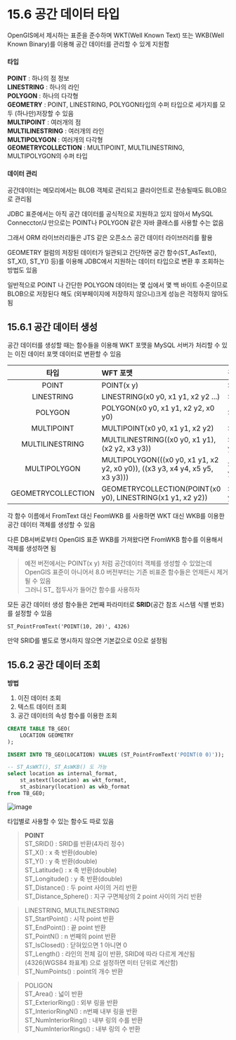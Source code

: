 # 15.6 공간 데이터 타입

OpenGIS에서 제시하는 표준을 준수하며 WKT(Well Known Text) 또는 WKB(Well Known Binary)를 이용해 공간 데이터를 관리할 수 있게 지원함


#### 타입
**POINT** : 하나의 점 정보<br>
**LINESTRING** : 하나의 라인<br>
**POLYGON** : 하나의 다각형<br>
**GEOMETRY** : POINT, LINESTRING, POLYGON타입의 수퍼 타입으로 세가지를 모두 (하나만)저장할 수 있음<br>
**MULTIPOINT** : 여러개의 점<br>
**MULTILINESTRING** : 여러개의 라인<br>
**MULTIPOLYGON** : 여러개의 다각형<br>
**GEOMETRYCOLLECTION** : MULTIPOINT, MULTILINESTRING, MULTIPOLYGON의 수퍼 타입<br>

#### 데이터 관리

공간데이터는 메모리에서는 BLOB 객체로 관리되고 클라이언트로 전송될때도 BLOB으로 관리됨

JDBC 표준에서는 아직 공간 데이터를 공식적으로 지원하고 있지 않아서 MySQL Connecctor/J 만으로는 POINT나 POLYGON 같은 자바 클래스를 사용할 수는 없음

그래서 ORM 라이브러리들은 JTS 같은 오픈소스 공간 데이터 라이브러리를 활용

GEOMETRY 컬럼의 저장된 데이터가 일관되고 간단하면 공간 함수(ST_AsText(), ST_X(), ST_Y() 등)를 이용해 JDBC에서 지원하는 데이터 타입으로 변환 후 조회하는 방법도 있음

일반적으로 POINT 나 간단한 POLYGON 데이터는 몇 십에서 몇 백 바이트 수준이므로 BLOB으로 저장된다 해도 (외부페이지에 저장하지 않으니)크게 성능은 걱정하지 않아도 됨

## 15.6.1 공간 데이터 생성

공간 데이터를 생성할 때는 함수들을 이용해 WKT 포맷을 MySQL 서버가 처리할 수 있는 이진 데이터 포맷 데이터로 변환할 수 있음

| 타입 | WFT 포맷 | 객체 생성 | 
| :---: | :--- | :--- |
| POINT | POINT(x y) | ST_PointFromText('POINT(x y)') |
| LINESTRING | LINESTRING(x0 y0, x1 y1, x2 y2 ...) | ST_LineStringFromText('LINESTRING(x0 y0, x1 y1, x2 y2 ...)') |
| POLYGON | POLYGON(x0 y0, x1 y1, x2 y2, x0 y0) | ST_PolygonFromText('POLYGON(x0 y0, x1 y1, x2 y2, x0 y0)') |
| MULTIPOINT | MULTIPOINT(x0 y0, x1 y1, x2 y2) | ST_MultiPointFromText('MULTIPOINT(x0 y0, x1 y1, x2 y2)') |
| MULTILINESTRING | MULTILINESTRING((x0 y0, x1 y1), (x2 y2, x3 y3)) | ST_MultiLineStringFromText('MULTILINESTRING((x0 y0, x1 y1), (x2 y2, x3 y3))') |
| MULTIPOLYGON | MULTIPOLYGON(((x0 y0, x1 y1, x2 y2, x0 y0)), ((x3 y3, x4 y4, x5 y5, x3 y3))) | ST_MultiPolygonFromText('MULTIPOLYGON(((x0 y0, x1 y1, x2 y2, x0 y0)), ((x3 y3, x4 y4, x5 y5, x3 y3)))') |
| GEOMETRYCOLLECTION | GEOMETRYCOLLECTION(POINT(x0 y0), LINESTRING(x1 y1, x2 y2)) | ST_GeometryCollectionFromText('GEOMETRYCOLLECTION(POINT(x0 y0), LINESTRING(x1 y1, x2 y2))') |


각 함수 이름에서 FromText 대신 FeomWKB 를 사용하면 WKT 대신 WKB를 이용한 공간 데이터 객체를 생성할 수 있음

다른 DB서버로부터 OpenGIS 표준 WKB를 가져왔다면 FromWKB 함수를 이용해서 객체를 생성하면 됨

> 예전 버전에서는 POINT(x y) 처럼 공간데이터 객체를 생성할 수 있었는데<br>
> OpenGIS 표준이 아니어서 8.0 버전부터는 기존 비표준 함수들은 언제든시 제거될 수 있음<br>
> 그러니 ST_ 접두사가 들어간 함수를 사용하자

모든 공간 데이터 생성 함수들은 2번째 파라미터로 **SRID**(공간 참조 시스템 식별 번호)를 설정할 수 있음

``ST_PointFromText('POINT(10, 20)', 4326)``

만약 SRID를 별도로 명시하지 않으면 기본값으로 0으로 설정됨

## 15.6.2 공간 데이터 조회

**방법**
1. 이진 데이터 조회
2. 텍스트 데이터 조회
3. 공간 데이터의 속성 함수를 이용한 조회

```sql
CREATE TABLE TB_GEO(
	LOCATION GEOMETRY
);

INSERT INTO TB_GEO(LOCATION) VALUES (ST_PointFromText('POINT(0 0)'));

-- ST_AsWKT(), ST_AsWKB() 도 가능
select location as internal_format,
	st_astext(location) as wkt_format,
    st_asbinary(location) as wkb_format
from TB_GEO;
```
![image](https://github.com/RealMySQL-Study/REAL_MYSQL_STUDY/assets/92290312/69088d82-f5ad-44a8-a56c-f1c7d25d8782)


타입별로 사용할 수 있는 함수도 따로 있음

> **POINT**<br>
> ST_SRID() : SRID를 반환(4자리 정수)<br>
> ST_X() : x 축 반환(double)<br>
> ST_Y() : y 축 반환(double)<br>
> ST_Latitude() : x 축 반환(double)<br>
> ST_Longitude() : y 축 반환(double)<br>
> ST_Distance() : 두 point 사이의 거리 반환<br>
> ST_Distance_Sphere() : 지구 구면체상의 2 point 사이의 거리 반환


> LINESTRING, MULTILINESTRING<br>
> ST_StartPoint() : 시작 point 반환<br>
> ST_EndPoint() : 끝 point 반환<br>
> ST_PointN() : n 번째의 point 반환<br>
> ST_IsClosed() : 닫혀있으면 1 아니면 0<br>
> ST_Length() : 라인의 전체 길이 반환, SRID에 따라 다르게 계산됨(4326(WGS84 좌표계) 으로 설정하면 미터 단위로 계산함)<br>
> ST_NumPoints() : point의 개수 반환 <br>


> POLIGON<br>
> ST_Area() : 넓이 반환<br>
> ST_ExteriorRing() : 외부 링을 반환<br>
> ST_InteriorRingN() : n번째 내부 링을 반환<br>
> ST_NumInteriorRing() : 내부 링의 수를 반환<br>
> ST_NumInteriorRings() : 내부 링의 수 반환<br>
